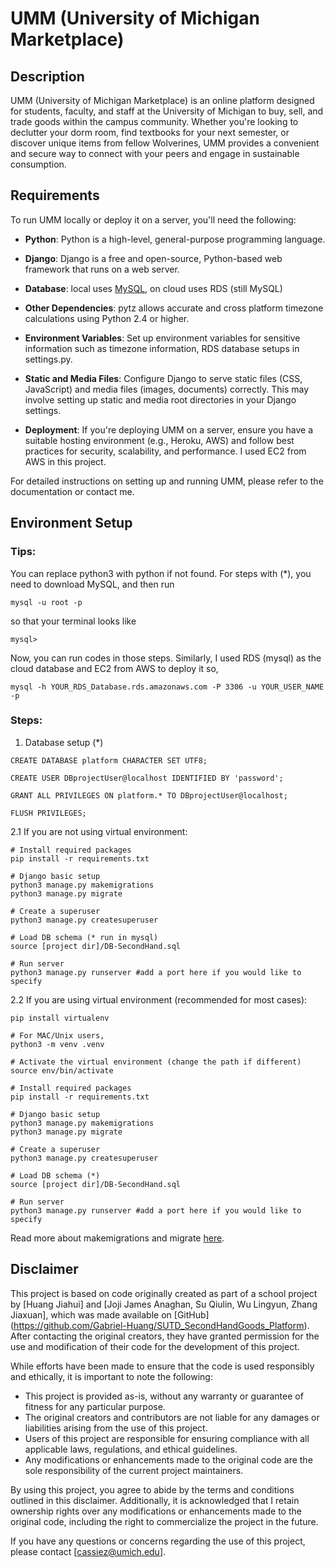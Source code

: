 # UMM (University of Michigan Marketplace)

## Description

UMM (University of Michigan Marketplace) is an online platform designed for students, faculty, and staff at the University of Michigan to buy, sell, and trade goods within the campus community. Whether you're looking to declutter your dorm room, find textbooks for your next semester, or discover unique items from fellow Wolverines, UMM provides a convenient and secure way to connect with your peers and engage in sustainable consumption.

## Requirements

To run UMM locally or deploy it on a server, you'll need the following:

- **Python**: Python is a high-level, general-purpose programming language.

- **Django**: Django is a free and open-source, Python-based web framework that runs on a web server.

- **Database**: local uses [MySQL](https://dev.mysql.com/downloads/shell/), on cloud uses RDS (still MySQL)

- **Other Dependencies**: pytz allows accurate and cross platform timezone calculations using Python 2.4 or higher. 

- **Environment Variables**: Set up environment variables for sensitive information such as timezone information, RDS database setups in settings.py.

- **Static and Media Files**: Configure Django to serve static files (CSS, JavaScript) and media files (images, documents) correctly. This may involve setting up static and media root directories in your Django settings.

- **Deployment**: If you're deploying UMM on a server, ensure you have a suitable hosting environment (e.g., Heroku, AWS) and follow best practices for security, scalability, and performance. I used EC2 from AWS in this project.

For detailed instructions on setting up and running UMM, please refer to the documentation or contact me.

## Environment Setup
### Tips:
You can replace python3 with python if not found.
For steps with (*), you need to download MySQL, and then run
```
mysql -u root -p
```
so that your terminal looks like 
```
mysql>
```
Now, you can run codes in those steps.
Similarly, I used RDS (mysql) as the cloud database and EC2 from AWS to deploy it so,
```
mysql -h YOUR_RDS_Database.rds.amazonaws.com -P 3306 -u YOUR_USER_NAME -p
```
### Steps:
1. Database setup (*)
```
CREATE DATABASE platform CHARACTER SET UTF8;

CREATE USER DBprojectUser@localhost IDENTIFIED BY 'password';

GRANT ALL PRIVILEGES ON platform.* TO DBprojectUser@localhost;

FLUSH PRIVILEGES;
```
2.1 If you are not using virtual environment:
```
# Install required packages
pip install -r requirements.txt

# Django basic setup
python3 manage.py makemigrations
python3 manage.py migrate

# Create a superuser
python3 manage.py createsuperuser

# Load DB schema (* run in mysql)
source [project dir]/DB-SecondHand.sql

# Run server
python3 manage.py runserver #add a port here if you would like to specify
```
2.2 If you are using virtual environment (recommended for most cases):
```
pip install virtualenv

# For MAC/Unix users,
python3 -m venv .venv

# Activate the virtual environment (change the path if different)
source env/bin/activate

# Install required packages
pip install -r requirements.txt

# Django basic setup
python3 manage.py makemigrations
python3 manage.py migrate

# Create a superuser
python3 manage.py createsuperuser

# Load DB schema (*)
source [project dir]/DB-SecondHand.sql

# Run server
python3 manage.py runserver #add a port here if you would like to specify
```
Read more about makemigrations and migrate [here](https://www.geeksforgeeks.org/django-basic-app-model-makemigrations-and-migrate/).

## Disclaimer

This project is based on code originally created as part of a school project by [Huang Jiahui] and [Joji James Anaghan, Su Qiulin, Wu Lingyun, Zhang Jiaxuan], which was made available on [GitHub] (https://github.com/Gabriel-Huang/SUTD_SecondHandGoods_Platform). After contacting the original creators, they have granted permission for the use and modification of their code for the development of this project.

While efforts have been made to ensure that the code is used responsibly and ethically, it is important to note the following:

- This project is provided as-is, without any warranty or guarantee of fitness for any particular purpose.
- The original creators and contributors are not liable for any damages or liabilities arising from the use of this project.
- Users of this project are responsible for ensuring compliance with all applicable laws, regulations, and ethical guidelines.
- Any modifications or enhancements made to the original code are the sole responsibility of the current project maintainers.

By using this project, you agree to abide by the terms and conditions outlined in this disclaimer. Additionally, it is acknowledged that I retain ownership rights over any modifications or enhancements made to the original code, including the right to commercialize the project in the future.

If you have any questions or concerns regarding the use of this project, please contact [cassiez@umich.edu].
